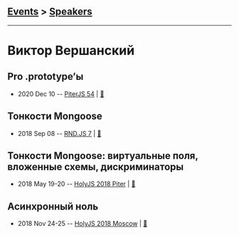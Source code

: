 ## [Events](../README.md) > [Speakers](../speakers.md)
---

# Виктор Вершанский

## Pro .prototype’ы
- 2020 Dec 10 -- [PiterJS 54](https://www.youtube.com/watch?v=wbcL5xn-3l4)  | [:notebook:](https://wentout.github.io/PiterJS_54/)  
## Тонкости Mongoose
- 2018 Sep 08 -- [RND.JS 7](https://www.youtube.com/watch?v=G0BMjOeWmg4&t=10000s)  | [:notebook:](https://vk.com/away.php?to=http%3A%2F%2Fmongooser.com%2F&post=-116797910_227&cc_key=)  
## Тонкости Mongoose: виртуальные поля, вложенные схемы, дискриминаторы
- 2018 May 19-20 -- [HolyJS 2018 Piter](https://youtu.be/Zc3CDFUfHUA)  | [:notebook:](http://mongooser.com/holyjs.html)  
## Асинхронный ноль
- 2018 Nov 24-25 -- [HolyJS 2018 Moscow](https://www.youtube.com/watch?v=6Tg2UA4XaQY)  | [:notebook:](https://downloads.ctfassets.net/nn534z2fqr9f/4JG7XeeyTucWioeuYsqqcy/1fa3d2f3b2d7feb297ca4ffe2fea5f22/Viktor_Vershanskiy_Asinkhronnyy_nol.pdf)  
